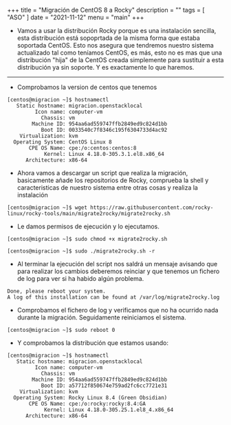 +++
title = "Migración de CentOS 8 a Rocky"
description = ""
tags = [
    "ASO"
]
date = "2021-11-12"
menu = "main"
+++

* Vamos a usar la distribución Rocky porque es una instalación sencilla, esta distribución está sopoprtada de la misma forma que estaba soportada CentOS. Esto nos asegura que tendremos nuestro sistema actualizado tal como teníamos CentOS, es más, esto no es mas que una distribución "hija" de la CentOS creada simplemente para sustituir a esta distribución ya sin soporte. Y es exactamente lo que haremos.

---------------------------------

* Comprobamos la version de centos que tenemos

~~~
[centos@migracion ~]$ hostnamectl
   Static hostname: migracion.openstacklocal
         Icon name: computer-vm
           Chassis: vm
        Machine ID: 954aa6ad559747ffb2849ed9c824d1bb
           Boot ID: 0033540c7f8346c195f6304733d4ac92
    Virtualization: kvm
  Operating System: CentOS Linux 8
       CPE OS Name: cpe:/o:centos:centos:8
            Kernel: Linux 4.18.0-305.3.1.el8.x86_64
      Architecture: x86-64
~~~

* Ahora vamos a descargar un script que realiza la migración, basicamente añade los repositorios de Rocky, comprueba la shell y caracteristicas de nuestro sistema entre otras cosas y realiza la instalación

~~~
[centos@migracion ~]$ wget https://raw.githubusercontent.com/rocky-linux/rocky-tools/main/migrate2rocky/migrate2rocky.sh
~~~

* Le damos permisos de ejecución y lo ejecutamos.

~~~
[centos@migracion ~]$ sudo chmod +x migrate2rocky.sh

[centos@migracion ~]$ sudo ./migrate2rocky.sh -r
~~~

* Al terminar la ejecución del script nos saldrá un mensaje avisando que para realizar los cambios deberemos reinciar y que tenemos un fichero de log para ver si ha habido algún problema.

~~~
Done, please reboot your system.
A log of this installation can be found at /var/log/migrate2rocky.log
~~~

* Comprobamos el fichero de log y verificamos que no ha ocurrido nada durante la migración. Seguidamente reiniciamos el sistema.

~~~
[centos@migracion ~]$ sudo reboot 0
~~~

* Y comprobamos la distribución que estamos usando:

~~~
[centos@migracion ~]$ hostnamectl
   Static hostname: migracion.openstacklocal
         Icon name: computer-vm
           Chassis: vm
        Machine ID: 954aa6ad559747ffb2849ed9c824d1bb
           Boot ID: a57712f850674e759ad2fc6cc7721e31
    Virtualization: kvm
  Operating System: Rocky Linux 8.4 (Green Obsidian)
       CPE OS Name: cpe:/o:rocky:rocky:8.4:GA
            Kernel: Linux 4.18.0-305.25.1.el8_4.x86_64
      Architecture: x86-64